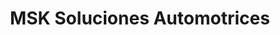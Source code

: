 ---
title: "MSK Soluciones Automotrices"
url: /san-jose/msk-soluciones-automotrices/
shop: reparación de automóviles
---